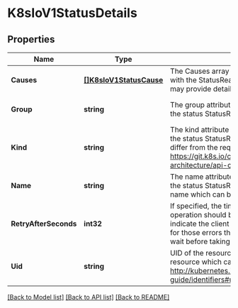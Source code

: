 # K8sIoV1StatusDetails

## Properties
Name | Type | Description | Notes
------------ | ------------- | ------------- | -------------
**Causes** | [**[]K8sIoV1StatusCause**](k8s.io.v1.StatusCause.md) | The Causes array includes more details associated with the StatusReason failure. Not all StatusReasons may provide detailed causes. | [optional] [default to null]
**Group** | **string** | The group attribute of the resource associated with the status StatusReason. | [optional] [default to null]
**Kind** | **string** | The kind attribute of the resource associated with the status StatusReason. On some operations may differ from the requested resource Kind. More info: https://git.k8s.io/community/contributors/devel/sig-architecture/api-conventions.md#types-kinds | [optional] [default to null]
**Name** | **string** | The name attribute of the resource associated with the status StatusReason (when there is a single name which can be described). | [optional] [default to null]
**RetryAfterSeconds** | **int32** | If specified, the time in seconds before the operation should be retried. Some errors may indicate the client must take an alternate action - for those errors this field may indicate how long to wait before taking the alternate action. | [optional] [default to null]
**Uid** | **string** | UID of the resource. (when there is a single resource which can be described). More info: http://kubernetes.io/docs/user-guide/identifiers#uids | [optional] [default to null]

[[Back to Model list]](../README.md#documentation-for-models) [[Back to API list]](../README.md#documentation-for-api-endpoints) [[Back to README]](../README.md)


